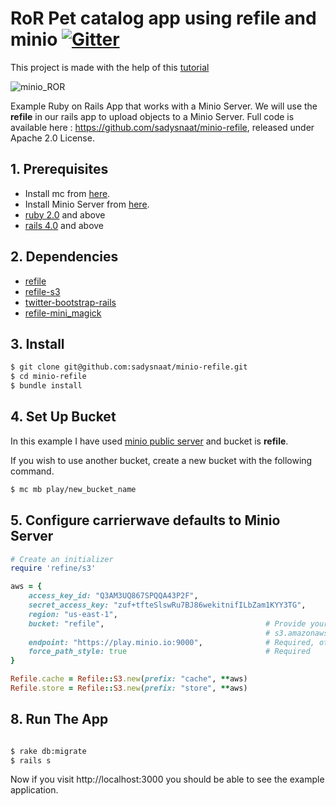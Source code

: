 # RoR Pet catalog app using refile and minio [![Gitter](https://badges.gitter.im/Join%20Chat.svg)](https://gitter.im/minio/minio?utm_source=badge&utm_medium=badge&utm_campaign=pr-badge&utm_content=badge)

This project is made with the help of this [tutorial](http://cecycorrea.com/2015/07/22/rails-refile-tutorial.html)

![minio_ROR](https://github.com/sadysnaat/minio-refile/blob/master/docs/Screenshot.png?raw=true)

Example Ruby on Rails App that works with a Minio Server. We will use the **refile** in our rails app to upload objects to a Minio Server. Full code is available here : https://github.com/sadysnaat/minio-refile, released under Apache 2.0 License.

## 1. Prerequisites

* Install mc  from [here](https://docs.minio.io/docs/minio-client-quickstart-guide).
* Install Minio Server from [here](https://docs.minio.io/docs/minio ).
* [ruby 2.0](https://www.ruby-lang.org/en/documentation/installation/#package-management-systems) and above
* [rails 4.0](http://guides.rubyonrails.org/v4.0/)  and above


## 2. Dependencies

* [refile](https://github.com/carrierwaveuploader/carrierwave)
* [refile-s3](https://github.com/refile/refile-s3)
* [twitter-bootstrap-rails](https://github.com/seyhunak/twitter-bootstrap-rails)
* [refile-mini_magick](https://github.com/refile/refile-mini_magick)

## 3. Install

```bash
$ git clone git@github.com:sadysnaat/minio-refile.git
$ cd minio-refile
$ bundle install
```
## 4. Set Up Bucket

In this example I have used [minio public server](https://play.minio.io:9000) and bucket is **refile**. 

If you wish to use another bucket, create a new bucket with the following command. 
```sh
$ mc mb play/new_bucket_name
```

## 5. Configure carrierwave defaults to Minio Server

```ruby
# Create an initializer 
require 'refine/s3'

aws = {
	access_key_id: "Q3AM3UQ867SPQQA43P2F",
	secret_access_key: "zuf+tfteSlswRu7BJ86wekitnifILbZam1KYY3TG",
	region: "us-east-1",
	bucket: "refile",                                    # Provide your host name here, otherwise fog-aws defaults to
	                                                     # s3.amazonaws.com
	endpoint: "https://play.minio.io:9000",              # Required, otherwise defauls to nil
	force_path_style: true                               # Required
}

Refile.cache = Refile::S3.new(prefix: "cache", **aws)
Refile.store = Refile::S3.new(prefix: "store", **aws)
```


## 8. Run The App

```sh

$ rake db:migrate
$ rails s

```
Now if you visit http://localhost:3000 you should be able to see the example application.
